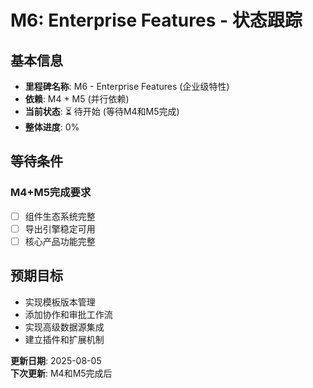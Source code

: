 # M6: Enterprise Features - 状态跟踪

## 基本信息

- **里程碑名称**: M6 - Enterprise Features (企业级特性)
- **依赖**: M4 + M5 (并行依赖)
- **当前状态**: ⏳ 待开始 (等待M4和M5完成)
- **整体进度**: 0%

## 等待条件

### M4+M5完成要求
- [ ] 组件生态系统完整
- [ ] 导出引擎稳定可用
- [ ] 核心产品功能完整

## 预期目标

- 实现模板版本管理
- 添加协作和审批工作流
- 实现高级数据源集成
- 建立插件和扩展机制

**更新日期**: 2025-08-05  
**下次更新**: M4和M5完成后
